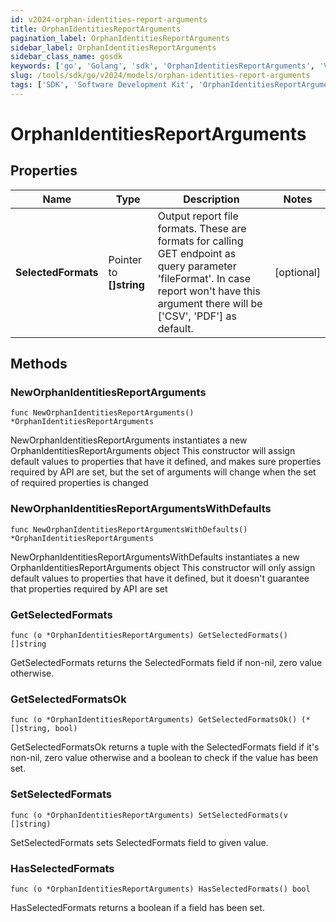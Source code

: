```yaml
---
id: v2024-orphan-identities-report-arguments
title: OrphanIdentitiesReportArguments
pagination_label: OrphanIdentitiesReportArguments
sidebar_label: OrphanIdentitiesReportArguments
sidebar_class_name: gosdk
keywords: ['go', 'Golang', 'sdk', 'OrphanIdentitiesReportArguments', 'V2024OrphanIdentitiesReportArguments'] 
slug: /tools/sdk/go/v2024/models/orphan-identities-report-arguments
tags: ['SDK', 'Software Development Kit', 'OrphanIdentitiesReportArguments', 'V2024OrphanIdentitiesReportArguments']
---
```


# OrphanIdentitiesReportArguments

## Properties

Name | Type | Description | Notes
------------ | ------------- | ------------- | -------------
**SelectedFormats** | Pointer to **[]string** | Output report file formats. These are formats for calling GET endpoint as query parameter 'fileFormat'.  In case report won't have this argument there will be ['CSV', 'PDF'] as default. | [optional] 

## Methods

### NewOrphanIdentitiesReportArguments

`func NewOrphanIdentitiesReportArguments() *OrphanIdentitiesReportArguments`

NewOrphanIdentitiesReportArguments instantiates a new OrphanIdentitiesReportArguments object
This constructor will assign default values to properties that have it defined,
and makes sure properties required by API are set, but the set of arguments
will change when the set of required properties is changed

### NewOrphanIdentitiesReportArgumentsWithDefaults

`func NewOrphanIdentitiesReportArgumentsWithDefaults() *OrphanIdentitiesReportArguments`

NewOrphanIdentitiesReportArgumentsWithDefaults instantiates a new OrphanIdentitiesReportArguments object
This constructor will only assign default values to properties that have it defined,
but it doesn't guarantee that properties required by API are set

### GetSelectedFormats

`func (o *OrphanIdentitiesReportArguments) GetSelectedFormats() []string`

GetSelectedFormats returns the SelectedFormats field if non-nil, zero value otherwise.

### GetSelectedFormatsOk

`func (o *OrphanIdentitiesReportArguments) GetSelectedFormatsOk() (*[]string, bool)`

GetSelectedFormatsOk returns a tuple with the SelectedFormats field if it's non-nil, zero value otherwise
and a boolean to check if the value has been set.

### SetSelectedFormats

`func (o *OrphanIdentitiesReportArguments) SetSelectedFormats(v []string)`

SetSelectedFormats sets SelectedFormats field to given value.

### HasSelectedFormats

`func (o *OrphanIdentitiesReportArguments) HasSelectedFormats() bool`

HasSelectedFormats returns a boolean if a field has been set.



